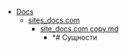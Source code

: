 - <a href = "E:\Node_projects\Node_Way\NBase\_Md\_Index\__Arch\_EGE\Математика\content\Docs\cat.Docs\dir.Docs.md">Docs</a>
    - <a href = "E:\Node_projects\Node_Way\NBase\_Md\_Index\__Arch\_EGE\Математика\content\Docs\sites_docs.com\cat.sites_docs.com\dir.sites_docs.com.md">sites_docs.com</a>
        - <a href = "E:\Node_projects\Node_Way\NBase\_Md\_Index\__Arch\_EGE\Математика\content\Docs\sites_docs.com\site_docs.com copy.md">site_docs.com copy.md</a>
            - *# Сущности
    
